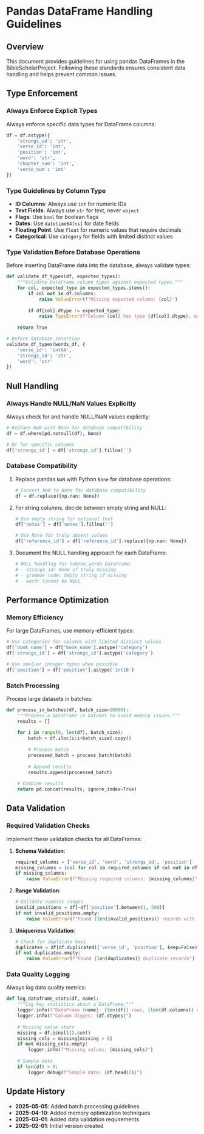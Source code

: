 # Pandas DataFrame Handling Guidelines

## Overview

This document provides guidelines for using pandas DataFrames in the BibleScholarProject. Following these standards ensures consistent data handling and helps prevent common issues.

## Type Enforcement

### Always Enforce Explicit Types

Always enforce specific data types for DataFrame columns:

```python
df = df.astype({
    'strongs_id': 'str', 
    'verse_id': 'int',
    'position': 'int',
    'word': 'str',
    'chapter_num': 'int',
    'verse_num': 'int'
})
```

### Type Guidelines by Column Type

- **ID Columns**: Always use `int` for numeric IDs
- **Text Fields**: Always use `str` for text, never `object`
- **Flags**: Use `bool` for boolean flags
- **Dates**: Use `datetime64[ns]` for date fields
- **Floating Point**: Use `float` for numeric values that require decimals
- **Categorical**: Use `category` for fields with limited distinct values

### Type Validation Before Database Operations

Before inserting DataFrame data into the database, always validate types:

```python
def validate_df_types(df, expected_types):
    """Validate DataFrame column types against expected types."""
    for col, expected_type in expected_types.items():
        if col not in df.columns:
            raise ValueError(f"Missing expected column: {col}")
        
        if df[col].dtype != expected_type:
            raise TypeError(f"Column {col} has type {df[col].dtype}, expected {expected_type}")
    
    return True

# Before database insertion
validate_df_types(words_df, {
    'verse_id': 'int64',
    'strongs_id': 'str',
    'word': 'str'
})
```

## Null Handling

### Always Handle NULL/NaN Values Explicitly

Always check for and handle NULL/NaN values explicitly:

```python
# Replace NaN with None for database compatibility
df = df.where(pd.notnull(df), None)

# Or for specific columns
df['strongs_id'] = df['strongs_id'].fillna('')
```

### Database Compatibility

1. Replace pandas `NaN` with Python `None` for database operations:
   ```python
   # Convert NaN to None for database compatibility
   df = df.replace({np.nan: None})
   ```

2. For string columns, decide between empty string and NULL:
   ```python
   # Use empty string for optional text
   df['notes'] = df['notes'].fillna('')
   
   # Use None for truly absent values
   df['reference_id'] = df['reference_id'].replace({np.nan: None})
   ```

3. Document the NULL handling approach for each DataFrame:
   ```python
   # NULL handling for hebrew_words DataFrame:
   # - strongs_id: None if truly missing
   # - grammar_code: Empty string if missing
   # - word: Cannot be NULL
   ```

## Performance Optimization

### Memory Efficiency

For large DataFrames, use memory-efficient types:

```python
# Use categories for columns with limited distinct values
df['book_name'] = df['book_name'].astype('category')
df['strongs_id'] = df['strongs_id'].astype('category')

# Use smaller integer types when possible
df['position'] = df['position'].astype('int16')
```

### Batch Processing

Process large datasets in batches:

```python
def process_in_batches(df, batch_size=10000):
    """Process a DataFrame in batches to avoid memory issues."""
    results = []
    
    for i in range(0, len(df), batch_size):
        batch = df.iloc[i:i+batch_size].copy()
        
        # Process batch
        processed_batch = process_batch(batch)
        
        # Append results
        results.append(processed_batch)
    
    # Combine results
    return pd.concat(results, ignore_index=True)
```

## Data Validation

### Required Validation Checks

Implement these validation checks for all DataFrames:

1. **Schema Validation**:
   ```python
   required_columns = ['verse_id', 'word', 'strongs_id', 'position']
   missing_columns = [col for col in required_columns if col not in df.columns]
   if missing_columns:
       raise ValueError(f"Missing required columns: {missing_columns}")
   ```

2. **Range Validation**:
   ```python
   # Validate numeric ranges
   invalid_positions = df[~df['position'].between(1, 500)]
   if not invalid_positions.empty:
       raise ValueError(f"Found {len(invalid_positions)} records with invalid positions")
   ```

3. **Uniqueness Validation**:
   ```python
   # Check for duplicate keys
   duplicates = df[df.duplicated(['verse_id', 'position'], keep=False)]
   if not duplicates.empty:
       raise ValueError(f"Found {len(duplicates)} duplicate records")
   ```

### Data Quality Logging

Always log data quality metrics:

```python
def log_dataframe_stats(df, name):
    """Log key statistics about a DataFrame."""
    logger.info(f"DataFrame {name}: {len(df)} rows, {len(df.columns)} columns")
    logger.info(f"Column dtypes: {df.dtypes}")
    
    # Missing value stats
    missing = df.isnull().sum()
    missing_cols = missing[missing > 0]
    if not missing_cols.empty:
        logger.info(f"Missing values: {missing_cols}")
    
    # Sample data
    if len(df) > 0:
        logger.debug(f"Sample data: {df.head(2)}")
```

## Update History

- **2025-05-05**: Added batch processing guidelines
- **2025-04-10**: Added memory optimization techniques
- **2025-03-01**: Added data validation requirements
- **2025-02-01**: Initial version created 